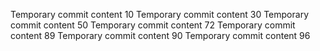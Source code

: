 Temporary commit content 10
Temporary commit content 30
Temporary commit content 50
Temporary commit content 72
Temporary commit content 89
Temporary commit content 90
Temporary commit content 96

